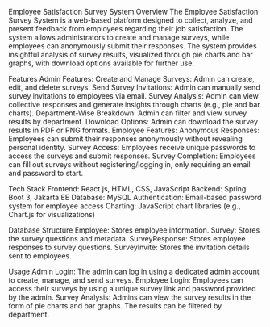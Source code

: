 Employee Satisfaction Survey System
Overview
The Employee Satisfaction Survey System is a web-based platform designed to collect, analyze, and present feedback from employees regarding their job satisfaction. The system allows administrators to create and manage surveys, while employees can anonymously submit their responses. The system provides insightful analysis of survey results, visualized through pie charts and bar graphs, with download options available for further use.

Features
Admin Features:
Create and Manage Surveys: Admin can create, edit, and delete surveys.
Send Survey Invitations: Admin can manually send survey invitations to employees via email.
Survey Analysis: Admin can view collective responses and generate insights through charts (e.g., pie and bar charts).
Department-Wise Breakdown: Admin can filter and view survey results by department.
Download Options: Admin can download the survey results in PDF or PNG formats.
Employee Features:
Anonymous Responses: Employees can submit their responses anonymously without revealing personal identity.
Survey Access: Employees receive unique passwords to access the surveys and submit responses.
Survey Completion: Employees can fill out surveys without registering/logging in, only requiring an email and password to start.

Tech Stack
Frontend: React.js, HTML, CSS, JavaScript
Backend: Spring Boot 3, Jakarta EE
Database: MySQL
Authentication: Email-based password system for employee access
Charting: JavaScript chart libraries (e.g., Chart.js for visualizations)

Database Structure
Employee: Stores employee information.
Survey: Stores the survey questions and metadata.
SurveyResponse: Stores employee responses to survey questions.
SurveyInvite: Stores the invitation details sent to employees.

Usage
Admin Login: The admin can log in using a dedicated admin account to create, manage, and send surveys.
Employee Login: Employees can access their surveys by using a unique survey link and password provided by the admin.
Survey Analysis: Admins can view the survey results in the form of pie charts and bar graphs. The results can be filtered by department.
